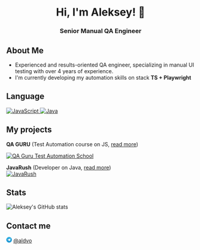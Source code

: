 <h1 align="center">Hi, I'm Aleksey! 👋</h1> 
<h3 align="center">Senior Manual QA Engineer</h1> 

## About Me
- Experienced and results-oriented QA engineer, specializing in manual UI testing with over 4 years of experience.
- I'm currently developing my automation skills on stack **TS + Playwright**

## Language
<a href="https://developer.mozilla.org/ru/docs/Learn/JavaScript"> <img src="https://cdn.jsdelivr.net/gh/devicons/devicon@latest/icons/javascript/javascript-original.svg" title="JS" alt="JavaScript" width="50" height="50"/> </a> 
<a href="https://www.w3schools.com/java/"> <img src="https://cdn.jsdelivr.net/gh/devicons/devicon@latest/icons/java/java-original.svg" title="Java" alt="Java" width="50" height="50"/> </a> 

## My projects
**QA GURU** (Test Automation course on JS, [read more](https://qa.guru/))  

[![QA Guru Test Automation School](https://github-readme-stats.vercel.app/api/pin/?username=AlDVo&repo=js_autotests_UI_API&title_color=182D71&text_color=182D71&icon_color=B07219&bg_color=D3E2FD)](https://github.com/AlDvo/js_autotests_UI_API)

**JavaRush** (Developer on Java, [read more](https://javarush.com/))  
[![JavaRush](https://github-readme-stats.vercel.app/api/pin/?username=AlDVo&repo=second_work&title_color=182D71&text_color=182D71&icon_color=B07219&bg_color=D3E2FD)](https://github.com/AlDvo/second_work)

## Stats
![Aleksey's GitHub stats](https://github-readme-stats.vercel.app/api?username=AlDvo&show_icons=true&bg_color=D3E2FD&title_color=182D71&text_color=182D71&icon_color=B07219)

## Contact me 
<img src="icons/telegram.png" title="Telegram" alt="Telegram" width="15" height="15"/> [@aldvo](https://t.me/aldvo)
<!--
**anaSense/anaSense** is a ✨ _special_ ✨ repository because its `README.md` (this file) appears on your GitHub profile.
-->

<!--
**AlDvo/AlDvo** is a ✨ _special_ ✨ repository because its `README.md` (this file) appears on your GitHub profile.

Here are some ideas to get you started:

- 🔭 I’m currently working on ...
- 🌱 I’m currently learning ...
- 👯 I’m looking to collaborate on ...
- 🤔 I’m looking for help with ...
- 💬 Ask me about ...
- 📫 How to reach me: ...
- 😄 Pronouns: ...
- ⚡ Fun fact: ...
-->
